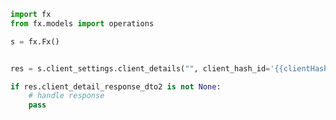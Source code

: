 <!-- Start SDK Example Usage -->


```python
import fx
from fx.models import operations

s = fx.Fx()


res = s.client_settings.client_details("", client_hash_id='{{clientHashId}}', x_request_id='{{$guid}}')

if res.client_detail_response_dto2 is not None:
    # handle response
    pass
```
<!-- End SDK Example Usage -->